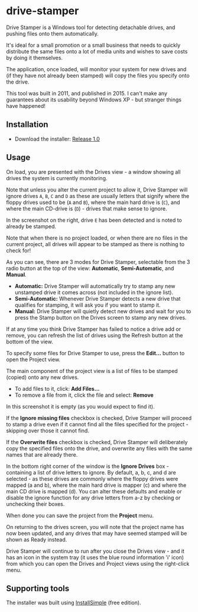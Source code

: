 # drive-stamper

Drive Stamper is a Windows tool for detecting detachable drives, and pushing files onto them automatically.

It's ideal for a small promotion or a small business that needs to quickly distribute the same files onto a lot of media units and wishes to save costs by doing it themselves.

The application, once loaded, will monitor your system for new drives and (if they have not already been stamped) will copy the files you specify onto the drive.

This tool was built in 2011, and published in 2015. I can't make any guarantees about its usability beyond Windows XP - but stranger things have happened!

## Installation

* Download the installer: [Release 1.0](https://github.com/instantiator/drive-stamper/releases/tag/1.0)

## Usage

On load, you are presented with the Drives view - a window showing all drives the system is currently monitoring.

Note that unless you alter the current project to allow it, Drive Stamper will ignore drives `A`, `B`, `C` and `D` as these are usually letters that signify where the floppy drives used to be (`A` and `B`), where the main hard drive is (`C`), and where the main CD-drive is (`D`) - drives that make sense to ignore.

In the screenshot on the right, drive `E` has been detected and is noted to already be stamped.

Note that when there is no project loaded, or when there are no files in the current project, all drives will appear to be stamped as there is nothing to check for!

As you can see, there are 3 modes for Drive Stamper, selectable from the 3 radio button at the top of the view: **Automatic**, **Semi-Automatic**, and **Manual**.

* **Automatic:** Drive Stamper will automatically try to stamp any new unstamped drive it comes across (not included in the ignore list).
* **Semi-Automatic:** Whenever Drive Stamper detects a new drive that qualifies for stamping, it will ask you if you want to stamp it.
* **Manual:** Drive Stamper will quietly detect new drives and wait for you to press the Stamp button on the Drives screen to stamp any new drives.

If at any time you think Drive Stamper has failed to notice a drive add or remove, you can refresh the list of drives using the Refresh button at the bottom of the view.

To specify some files for Drive Stamper to use, press the **Edit...** button to open the Project view.

The main component of the project view is a list of files to be stamped (copied) onto any new drives.

* To add files to it, click: **Add Files...**
* To remove a file from it, click the file and select: **Remove**

In this screenshot it is empty (as you would expect to find it).

If the **Ignore missing files** checkbox is checked, Drive Stamper will proceed to stamp a drive even if it cannot find all the files specified for the project - skipping over those it cannot find.

If the **Overwrite files** checkbox is checked, Drive Stamper will deliberately copy the specified files onto the drive, and overwrite any files with the same names that are already there.

In the bottom right corner of the window is the **Ignore Drives** box - containing a list of drive letters to ignore. By default, a, b, c, and d are selected - as these drives are commonly where the floppy drives were mapped (a and b), where the main hard drive is mapper (c) and where the main CD drive is mapped (d). You can alter these defaults and enable or disable the ignore function for any drive letters from a-z by checking or unchecking their boxes.

When done you can save the project from the **Project** menu.

On returning to the drives screen, you will note that the project name has now been updated, and any drives that may have seemed stamped will be shown as Ready instead.

Drive Stamper will continue to run after you close the Drives view - and it has an icon in the system tray (it uses the blue round information 'i' icon) from which you can open the Drives and Project views using the right-click menu.

## Supporting tools

The installer was built using [InstallSimple](http://www.installsimple.com/) (free edition).
